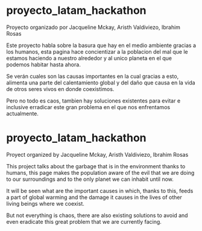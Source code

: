 # proyecto_latam_hackathon
Proyecto organizado por Jacqueline Mckay, Aristh Valdiviezo, Ibrahim Rosas

Este proyecto habla sobre la basura que hay en el medio ambiente gracias a los humanos, esta pagina hace concientizar a la poblacion del mal que le estamos haciendo a nuestro alrededor y al unico planeta en el que podemos habitar hasta ahora.

Se verán cuales son las causas importantes en la cual gracias a esto, alimenta una parte del calentamiento global y del daño que causa en la vida de otros seres vivos en donde coexistimos. 

Pero no todo es caos, tambien hay soluciones existentes para evitar e inclusive erradicar este gran problema en el que nos enfrentamos actualmente. 

# proyecto_latam_hackathon
Proyect organized by Jacqueline Mckay, Aristh Valdiviezo, Ibrahim Rosas

This project talks about the garbage that is in the environment thanks to humans, this page makes the population aware of the evil that we are doing to our surroundings and to the only planet we can inhabit until now.

It will be seen what are the important causes in which, thanks to this, feeds a part of global warming and the damage it causes in the lives of other living beings where we coexist.

But not everything is chaos, there are also existing solutions to avoid and even eradicate this great problem that we are currently facing.
